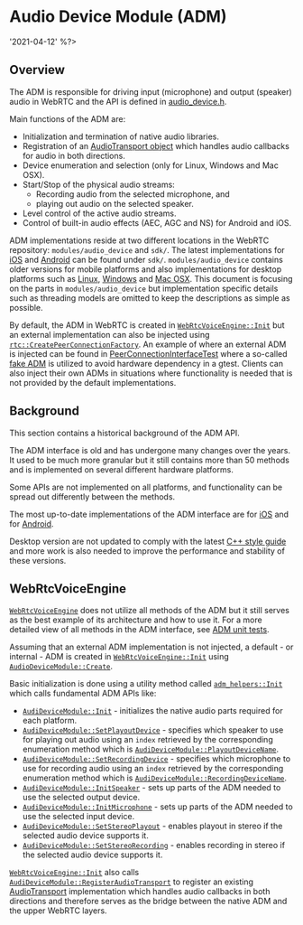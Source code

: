 # Audio Device Module (ADM)

<?% config.freshness.owner = 'henrika' %?> <?% config.freshness.reviewed =
'2021-04-12' %?>

## Overview

The ADM is responsible for driving input (microphone) and output (speaker) audio
in WebRTC and the API is defined in
[audio_device.h](https://source.chromium.org/chromium/chromium/src/+/master:third_party/webrtc/modules/audio_device/include/audio_device.h;drc=eb8c4ca608486add9800f6bfb7a8ba3cf23e738es).

Main functions of the ADM are:

*   Initialization and termination of native audio libraries.
*   Registration of an [AudioTransport object][16] which handles audio callbacks
    for audio in both directions.
*   Device enumeration and selection (only for Linux, Windows and Mac OSX).
*   Start/Stop of the physical audio streams:
    *   Recording audio from the selected microphone, and
    *   playing out audio on the selected speaker.
*   Level control of the active audio streams.
*   Control of built-in audio effects (AEC, AGC and NS) for Android and iOS.

ADM implementations reside at two different locations in the WebRTC repository:
`modules/audio_device` and `sdk/`. The latest implementations for
[iOS](https://source.chromium.org/chromium/chromium/src/+/master:third_party/webrtc/sdk/objc/native/api/audio_device_module.h;drc=76443eafa9375374d9f1d23da2b913f2acac6ac2)
and
[Android](https://source.chromium.org/chromium/chromium/src/+/master:third_party/webrtc/sdk/android/src/jni/audio_device/audio_device_module.h;drc=bbeb10925eb106eeed6143ccf571bc438ec22ce1)
can be found under `sdk/`. `modules/audio_device` contains older versions for
mobile platforms and also implementations for desktop platforms such as
[Linux](https://source.chromium.org/chromium/chromium/src/+/master:third_party/webrtc/modules/audio_device/linux/;drc=d15a575ec3528c252419149d35977e55269d8a41),
[Windows](https://source.chromium.org/chromium/chromium/src/+/master:third_party/webrtc/modules/audio_device/win/;drc=d15a575ec3528c252419149d35977e55269d8a41)
and
[Mac OSX](https://source.chromium.org/chromium/chromium/src/+/master:third_party/webrtc/modules/audio_device/mac/;drc=3b68aa346a5d3483c3448852d19d91723846825c).
This document is focusing on the parts in `modules/audio_device` but
implementation specific details such as threading models are omitted to keep the
descriptions as simple as possible.

By default, the ADM in WebRTC is created in [`WebRtcVoiceEngine::Init`][1] but
an external implementation can also be injected using
[`rtc::CreatePeerConnectionFactory`](https://source.chromium.org/chromium/chromium/src/+/master:third_party/webrtc/api/create_peerconnection_factory.h;l=45;drc=09ceed2165137c4bea4e02e8d3db31970d0bf273).
An example of where an external ADM is injected can be found in
[PeerConnectionInterfaceTest](https://source.chromium.org/chromium/chromium/src/+/master:third_party/webrtc/pc/peer_connection_interface_unittest.cc;l=692;drc=2efb8a5ec61b1b87475d046c03d20244f53b14b6)
where a so-called
[fake ADM](https://source.chromium.org/chromium/chromium/src/+/master:third_party/webrtc/pc/test/fake_audio_capture_module.h;l=42;drc=d15a575ec3528c252419149d35977e55269d8a41)
is utilized to avoid hardware dependency in a gtest. Clients can also inject
their own ADMs in situations where functionality is needed that is not provided
by the default implementations.

## Background

This section contains a historical background of the ADM API.

The ADM interface is old and has undergone many changes over the years. It used
to be much more granular but it still contains more than 50 methods and is
implemented on several different hardware platforms.

Some APIs are not implemented on all platforms, and functionality can be spread
out differently between the methods.

The most up-to-date implementations of the ADM interface are for
[iOS](https://source.chromium.org/chromium/chromium/src/+/master:third_party/webrtc/sdk/objc/native/api/audio_device_module.h;drc=76443eafa9375374d9f1d23da2b913f2acac6ac2)
and for
[Android](https://source.chromium.org/chromium/chromium/src/+/master:third_party/webrtc/sdk/android/src/jni/audio_device/audio_device_module.h;drc=bbeb10925eb106eeed6143ccf571bc438ec22ce1).

Desktop version are not updated to comply with the latest
[C++ style guide](https://chromium.googlesource.com/chromium/src/+/master/styleguide/c++/c++.md)
and more work is also needed to improve the performance and stability of these
versions.

## WebRtcVoiceEngine

[`WebRtcVoiceEngine`][2] does not utilize all methods of the ADM but it still
serves as the best example of its architecture and how to use it. For a more
detailed view of all methods in the ADM interface, see [ADM unit tests][3].

Assuming that an external ADM implementation is not injected, a default - or
internal - ADM is created in [`WebRtcVoiceEngine::Init`][1] using
[`AudioDeviceModule::Create`][4].

Basic initialization is done using a utility method called
[`adm_helpers::Init`][5] which calls fundamental ADM APIs like:

*   [`AudiDeviceModule::Init`][6] - initializes the native audio parts required
    for each platform.
*   [`AudiDeviceModule::SetPlayoutDevice`][7] - specifies which speaker to use
    for playing out audio using an `index` retrieved by the corresponding
    enumeration method which is [`AudiDeviceModule::PlayoutDeviceName`][8].
*   [`AudiDeviceModule::SetRecordingDevice`][9] - specifies which microphone to
    use for recording audio using an `index` retrieved by the corresponding
    enumeration method which is [`AudiDeviceModule::RecordingDeviceName`][10].
*   [`AudiDeviceModule::InitSpeaker`][11] - sets up parts of the ADM needed to
    use the selected output device.
*   [`AudiDeviceModule::InitMicrophone`][12] - sets up parts of the ADM needed
    to use the selected input device.
*   [`AudiDeviceModule::SetStereoPlayout`][13] - enables playout in stereo if
    the selected audio device supports it.
*   [`AudiDeviceModule::SetStereoRecording`][14] - enables recording in stereo
    if the selected audio device supports it.

[`WebRtcVoiceEngine::Init`][1] also calls
[`AudiDeviceModule::RegisterAudioTransport`][15] to register an existing
[AudioTransport][16] implementation which handles audio callbacks in both
directions and therefore serves as the bridge between the native ADM and the
upper WebRTC layers.

[1]: https://source.chromium.org/chromium/chromium/src/+/master:third_party/webrtc/media/engine/webrtc_voice_engine.cc;l=314;drc=f7b1b95f11c74cb5369fdd528b73c70a50f2e206
[2]: https://source.chromium.org/chromium/chromium/src/+/master:third_party/webrtc/media/engine/webrtc_voice_engine.h;l=48;drc=d15a575ec3528c252419149d35977e55269d8a41
[3]: https://source.chromium.org/chromium/chromium/src/+/master:third_party/webrtc/modules/audio_device/audio_device_unittest.cc;l=1;drc=d15a575ec3528c252419149d35977e55269d8a41
[4]: https://source.chromium.org/chromium/chromium/src/+/master:third_party/webrtc/modules/audio_device/include/audio_device.h;l=46;drc=eb8c4ca608486add9800f6bfb7a8ba3cf23e738e
[5]: https://source.chromium.org/chromium/chromium/src/+/master:third_party/webrtc/media/engine/adm_helpers.h;drc=2222a80e79ae1ef5cb9510ec51d3868be75f47a2
[6]: https://source.chromium.org/chromium/chromium/src/+/master:third_party/webrtc/modules/audio_device/include/audio_device.h;l=62;drc=9438fb3fff97c803d1ead34c0e4f223db168526f
[7]: https://source.chromium.org/chromium/chromium/src/+/master:third_party/webrtc/modules/audio_device/include/audio_device.h;l=77;drc=9438fb3fff97c803d1ead34c0e4f223db168526f
[8]: https://source.chromium.org/chromium/chromium/src/+/master:third_party/webrtc/modules/audio_device/include/audio_device.h;l=69;drc=9438fb3fff97c803d1ead34c0e4f223db168526f
[9]: https://source.chromium.org/chromium/chromium/src/+/master:third_party/webrtc/modules/audio_device/include/audio_device.h;l=79;drc=9438fb3fff97c803d1ead34c0e4f223db168526f
[10]: https://source.chromium.org/chromium/chromium/src/+/master:third_party/webrtc/modules/audio_device/include/audio_device.h;l=72;drc=9438fb3fff97c803d1ead34c0e4f223db168526f
[11]: https://source.chromium.org/chromium/chromium/src/+/master:third_party/webrtc/modules/audio_device/include/audio_device.h;l=99;drc=9438fb3fff97c803d1ead34c0e4f223db168526f
[12]: https://source.chromium.org/chromium/chromium/src/+/master:third_party/webrtc/modules/audio_device/include/audio_device.h;l=101;drc=9438fb3fff97c803d1ead34c0e4f223db168526f
[13]: https://source.chromium.org/chromium/chromium/src/+/master:third_party/webrtc/modules/audio_device/include/audio_device.h;l=130;drc=9438fb3fff97c803d1ead34c0e4f223db168526f
[14]: https://source.chromium.org/chromium/chromium/src/+/master:third_party/webrtc/modules/audio_device/include/audio_device.h;l=133;drc=9438fb3fff97c803d1ead34c0e4f223db168526f
[15]: https://source.chromium.org/chromium/chromium/src/+/master:third_party/webrtc/modules/audio_device/include/audio_device.h;l=59;drc=9438fb3fff97c803d1ead34c0e4f223db168526f
[16]: https://source.chromium.org/chromium/chromium/src/+/master:third_party/webrtc/modules/audio_device/include/audio_device_defines.h;l=34;drc=9438fb3fff97c803d1ead34c0e4f223db168526f
